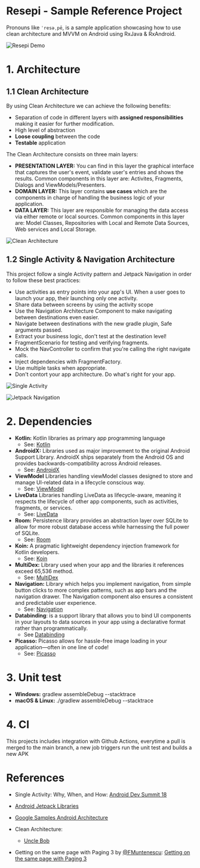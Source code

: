 # Resepi - Sample Reference Project
Pronouns like `ˈresəˌpē`, is a sample application showcasing how to use clean architecture and MVVM on Android using RxJava & RxAndroid.

![Resepi Demo](media/resepi_gif.gif)

# 1. Architecture

## 1.1 Clean Architecture
By using Clean Architecture we can achieve the following benefits:

* Separation of code in different layers with **assigned responsibilities** making it easier for further modification.
* High level of abstraction
* **Loose coupling** between the code
* **Testable** application

The Clean Architecture consists on three main layers:

* **PRESENTATION LAYER:** You can find in this layer the graphical interface that captures the user's event, validate user's entries and shows the results.
Common components in this layer are: Activites, Fragments, Dialogs and ViewModels/Presenters.
* **DOMAIN LAYER:** This layer contains **use cases** which are the components in charge of handling the business logic of your application.
* **DATA LAYER:** This layer are responsible for managing the data access via either remote or local sources.
Common components in this layer are: Model Classes, Repositories with Local and Remote Data Sources, Web services and Local Storage.

![Clean Architecture](https://cdn-images-1.medium.com/max/800/1*a-AUcEVdyRJhIepo9JyJBw.png)


## 1.2 Single Activity & Navigation Architecture
This project follow a single Activity pattern and Jetpack Navigation in order to follow these best practices:

* Use activities as entry points into your app's UI. When a user goes to launch your app, their launching only one activity.
* Share data between screens by using the activity scope
* Use the Navigation Architecture Component to make navigating between destinations even easier.
* Navigate between destinations with the new gradle plugin, Safe arguments passed.
* Extract your business logic, don't test at the destination level!
* FragmentScenario for testing and verifying fragments.
* Mock the NavController to confirm that you're calling the right navigate calls.
* Inject dependencies with FragmentFactory.
* Use multiple tasks when appropriate.
* Don't contort your app architecture. Do what's right for your app.

![Single Activity](https://i.imgur.com/xFwEsIe.png)

![Jetpack Navigation](https://developer.android.com/images/topic/libraries/architecture/navigation-design-graph-top-level.png)


# 2. Dependencies

* **Kotlin:** Kotlin libraries as primary app programming language
    * See: [Kotlin](https://kotlinlang.org/)
* **AndroidX:** Libraries used as major improvement to the original Android Support Library. AndroidX ships separately from the Android OS and provides backwards-compatibility across Android releases.
    * See: [AndroidX](https://developer.android.com/jetpack/androidx)
* **ViewModel** Libraries handling viewModel classes designed to store and manage UI-related data in a lifecycle conscious way.
    * See: [ViewModel](https://developer.android.com/topic/libraries/architecture/viewmodel)
* **LiveData** Libraries handling LiveData as lifecycle-aware, meaning it respects the lifecycle of other app components, such as activities, fragments, or services.
    * See: [LiveData](https://developer.android.com/topic/libraries/architecture/livedata)
* **Room:** Persistence library provides an abstraction layer over SQLite to allow for more robust database access while harnessing the full power of SQLite.
    * See: [Room](https://developer.android.com/topic/libraries/architecture/room)
* **Koin:** A pragmatic lightweight dependency injection framework for Kotlin developers.
    * See: [Koin](https://insert-koin.io/)
* **MultiDex:** Library used when your app and the libraries it references exceed 65,536 method.
    * See: [MultiDex](https://developer.android.com/studio/build/multidex)
* **Navigation:** Library which helps you implement navigation, from simple button clicks to more complex patterns, such as app bars and the navigation drawer. The Navigation component also ensures a consistent and predictable user experience.
    * See: [Navigation](https://developer.android.com/guide/navigation)
* **Databinding**:  is a support library that allows you to bind UI components in your layouts to data sources in your app using a declarative format rather than programmatically.
    * See [Databinding](https://developer.android.com/topic/libraries/data-binding)
* **Picasso:** Picasso allows for hassle-free image loading in your application—often in one line of code!
    * See: [Picasso](https://square.github.io/picasso/)

# 3. Unit test
* **Windows:** gradlew assembleDebug --stacktrace
* **macOS & Linux:** ./gradlew assembleDebug --stacktrace

# 4. CI
This projects includes integration with Github Actions, everytime a pull is merged to the main branch, a new job triggers run the unit test and builds a new APK


# References

* Single Activity: Why, When, and How:
[Android Dev Summit 18](https://www.youtube.com/watch?v=2k8x8V77CrU)

* [Android Jetpack Libraries](https://developer.android.com/jetpack)

* [Google Samples Android Architecture](https://github.com/googlesamples/android-architecturex)

* Clean Architecture:
    * [Uncle Bob](https://blog.cleancoder.com/uncle-bob/2012/08/13/the-clean-architecture.html)

* Getting on the same page with Paging 3 by [@FMuntenescu](https://www.twitter.com/⁦FMuntenescu): [Getting on the same page with Paging 3](https://android-developers.googleblog.com/2020/07/getting-on-same-page-with-paging-3.html)
